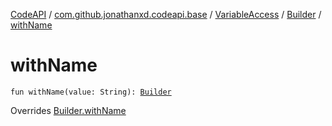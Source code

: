 [CodeAPI](../../../index.md) / [com.github.jonathanxd.codeapi.base](../../index.md) / [VariableAccess](../index.md) / [Builder](index.md) / [withName](.)

# withName

`fun withName(value: String): `[`Builder`](index.md)

Overrides [Builder.withName](../../-named/-builder/with-name.md)

